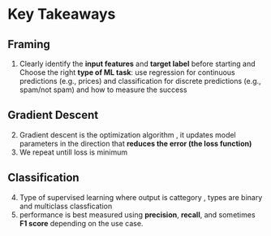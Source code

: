 # Key Takeaways

## Framing

1. Clearly identify the **input features** and **target label** before starting and Choose the right **type of ML task**: use regression for continuous predictions (e.g., prices) and classification for discrete predictions (e.g., spam/not spam) and how to measure the success

## Gradient Descent

2. Gradient descent is the optimization algorithm , it updates model parameters in the direction that **reduces the error (the loss function)**
3. We repeat untill loss is minimum

## Classification

4. Type of supervised learning where output is cattegory , types are binary and multiclass classfication
5. performance is best measured using **precision**, **recall**, and sometimes **F1 score** depending on the use case.
